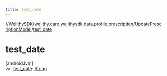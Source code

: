 ```yaml
---
title: test_date
---
```

//[WellthySDK](../../../index.html)/[wellthy.care.wellthysdk.data.profile.prescription](../index.html)/[UpdatePrescriptionModel](index.html)/[test_date](test_date.html)



# test_date



[androidJvm]\
var [test_date](test_date.html): [String](https://kotlinlang.org/api/latest/jvm/stdlib/kotlin/-string/index.html)




